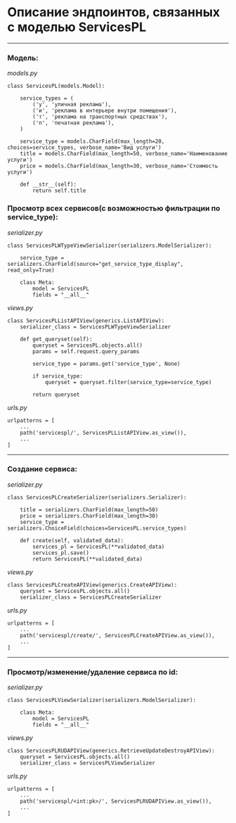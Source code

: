 # Описание эндпоинтов, связанных с моделью ServicesPL

---

### Модель:
_models.py_
```
class ServicesPL(models.Model):

    service_types = (
        ('у', 'уличная реклама'),
        ('и', 'реклама в интерьере внутри помещения'),
        ('т', 'реклама на транспортных средствах'),
        ('п', 'печатная реклама'),
    )

    service_type = models.CharField(max_length=20, choices=service_types, verbose_name='Вид услуги')
    title = models.CharField(max_length=50, verbose_name='Наименование услуги')
    price = models.CharField(max_length=30, verbose_name='Стоимость услуги')

    def __str__(self):
        return self.title
```

### Просмотр всех сервисов(с возможностью фильтрации по service_type):
_serializer.py_
```
class ServicesPLWTypeViewSerializer(serializers.ModelSerializer):

    service_type = serializers.CharField(source="get_service_type_display", read_only=True)

    class Meta:
        model = ServicesPL
        fields = "__all__"

```

_views.py_
```
class ServicesPLListAPIView(generics.ListAPIView):
    serializer_class = ServicesPLWTypeViewSerializer

    def get_queryset(self):
        queryset = ServicesPL.objects.all()
        params = self.request.query_params

        service_type = params.get('service_type', None)

        if service_type:
            queryset = queryset.filter(service_type=service_type)

        return queryset
```

_urls.py_
```
urlpatterns = [
    ...
    path('servicespl/', ServicesPLListAPIView.as_view()),
    ...
]
```
---
### Создание сервиса:
_serializer.py_
```
class ServicesPLCreateSerializer(serializers.Serializer):

    title = serializers.CharField(max_length=50)
    price = serializers.CharField(max_length=30)
    service_type = serializers.ChoiceField(choices=ServicesPL.service_types)

    def create(self, validated_data):
        services_pl = ServicesPL(**validated_data)
        services_pl.save()
        return ServicesPL(**validated_data)
```

_views.py_
```
class ServicesPLCreateAPIView(generics.CreateAPIView):
    queryset = ServicesPL.objects.all()
    serializer_class = ServicesPLCreateSerializer
```

_urls.py_
```
urlpatterns = [
    ...
    path('servicespl/create/', ServicesPLCreateAPIView.as_view()),
    ...
]
```
---
### Просмотр/изменение/удаление сервиса по id:
_serializer.py_
```
class ServicesPLViewSerializer(serializers.ModelSerializer):

    class Meta:
        model = ServicesPL
        fields = "__all__"

```

_views.py_
```
class ServicesPLRUDAPIView(generics.RetrieveUpdateDestroyAPIView):
    queryset = ServicesPL.objects.all()
    serializer_class = ServicesPLViewSerializer
```

_urls.py_
```
urlpatterns = [
    ...
    path('servicespl/<int:pk>/', ServicesPLRUDAPIView.as_view()),
    ...
]
```